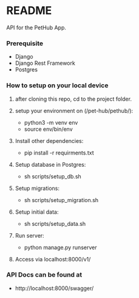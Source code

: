 # README #

API for the PetHub App.

### Prerequisite ###
* Django
* Django Rest Framework
* Postgres


### How to setup on your local device ###

1. after cloning this repo, cd to the project folder.

2. setup your environment on (/pet-hub/pethub/):
	- python3 -m venv env 
	- source env/bin/env

3. Install other dependencies:
	- pip install -r requirments.txt

4. Setup database in Postgres:
	- sh scripts/setup_db.sh

5. Setup migrations:
	- sh scripts/setup_migration.sh

6. Setup initial data:
	- sh scripts/setup_data.sh

7. Run server:
	- python manage.py runserver 

8. Access via localhost:8000/v1/

### API Docs can be found at ###

* http://localhost:8000/swagger/
